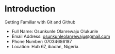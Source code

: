 # Introduction
Getting Familiar with Git and Github


* Full Name: Osunkunle Olanrewaju Olukunle
* Email Address: osunkunleolanrewaju@gmail.com
* Phone Number: 07034686187
* Location: Hub 67, ibadan, Nigeria.

